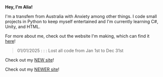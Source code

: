 **Hey, I'm Alia!**

I'm a transfem from Australia with Anxiety among other things.
I code small projects in Python to keep myself entertained and I'm currently learning C#, Unity, and HTML.

For more about me, check out the website I'm making, which can find it [here](https://abnormalnormality.github.io/AbnormalNormality/)!

> 01/01/2025 : : : Lost all code from Jan 1st to Dec 31st

Check out my [NEW site](https://abnormalnormality.github.io/ToWhomMightYouBeReferringTo/)!

Check out my [NEWER site](https://abnormalnormality.github.io/Coffee/)!
